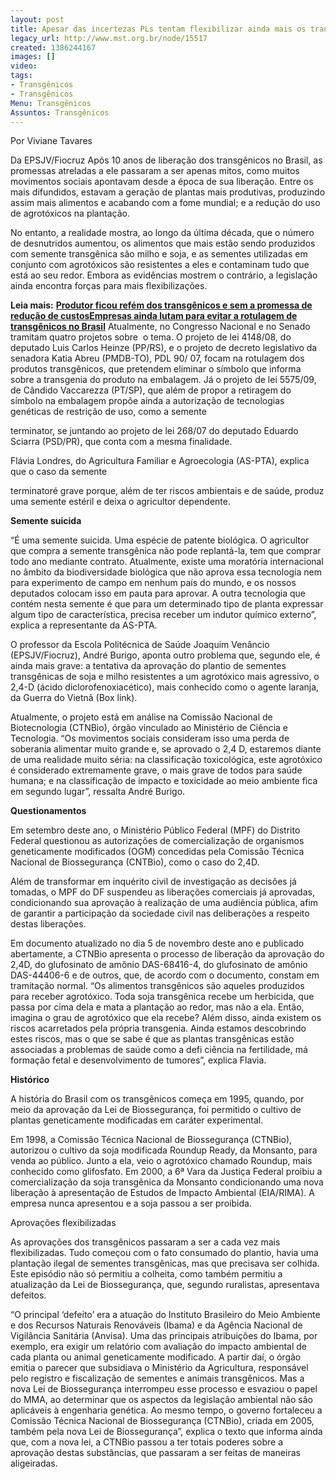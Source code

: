 ```yaml
---
layout: post
title: Apesar das incertezas PLs tentam flexibilizar ainda mais os transgênicos
legacy_url: http://www.mst.org.br/node/15517
created: 1386244167
images: []
video: 
tags:
- Transgênicos
- Transgênicos
Menu: Transgênicos
Assuntos: Transgênicos
---
```



Por Viviane Tavares

Da EPSJV/Fiocruz
Após 10 anos de liberação dos transgênicos no Brasil, as promessas atreladas a ele passaram a ser apenas mitos, como muitos movimentos sociais apontavam desde a época de sua liberação. Entre os mais difundidos, estavam a geração de plantas mais produtivas, produzindo assim mais alimentos e acabando com a fome mundial; e a redução do uso de agrotóxicos na plantação.


No entanto, a realidade mostra, ao longo da última década, que o número de desnutridos aumentou, os alimentos que mais estão sendo produzidos com semente transgênica são milho e soja, e as sementes utilizadas em conjunto com agrotóxicos são resistentes a eles e contaminam tudo que está ao seu redor. Embora as evidências mostrem o contrário, a legislação ainda encontra forças para mais flexibilizações.


**Leia mais:**
[**Produtor ficou refém dos transgênicos e sem a promessa de redução de custos**](http://www.mst.org.br/node/15458)[**Empresas ainda lutam para evitar a rotulagem de transgênicos no Brasil**](http://www.mst.org.br/node/15469)
Atualmente, no Congresso Nacional e no Senado tramitam quatro projetos sobre  o tema. O projeto de lei 4148/08, do deputado Luis Carlos Heinze (PP/RS), e o projeto de decreto legislativo da senadora Katia Abreu (PMDB-TO), PDL 90/ 07, focam na rotulagem dos produtos transgênicos, que pretendem eliminar o símbolo que informa sobre a transgenia do produto na embalagem. Já o projeto de lei 5575/09, de Cândido Vaccarezza (PT/SP), que além de propor a retiragem do símbolo na embalagem propõe ainda a autorização de tecnologias genéticas de restrição de uso, como a semente 

terminator, se juntando ao projeto de lei 268/07 do deputado Eduardo Sciarra (PSD/PR), que conta com a mesma finalidade.


Flávia Londres, do Agricultura Familiar e Agroecologia (AS-PTA), explica que o caso da semente 

terminatoré grave porque, além de ter riscos ambientais e de saúde, produz uma semente estéril e deixa o agricultor dependente.

**Semente suicida**


“É uma semente suicida. Uma espécie de patente biológica. O agricultor que compra a semente transgênica não pode replantá-la, tem que comprar todo ano mediante contrato. Atualmente, existe uma moratória internacional no âmbito da biodiversidade biológica que não aprova essa tecnologia nem para experimento de campo em nenhum país do mundo, e os nossos deputados colocam isso em pauta para aprovar. A outra tecnologia que contém nesta semente é que para um determinado tipo de planta expressar algum tipo de característica, precisa receber um indutor químico externo”, explica a representante da AS-PTA.


O professor da Escola Politécnica de Saúde Joaquim Venâncio (EPSJV/Fiocruz), André Burigo, aponta outro problema que, segundo ele, é ainda mais grave: a tentativa da aprovação do plantio de sementes transgênicas de soja e milho resistentes a um agrotóxico mais agressivo, o 2,4-D (ácido diclorofenoxiacético), mais conhecido como o agente laranja, da Guerra do Vietnã (Box link).


Atualmente, o projeto está em análise na Comissão Nacional de Biotecnologia (CTNBio), órgão vinculado ao Ministério de Ciência e Tecnologia. “Os movimentos sociais consideram isso uma perda de soberania alimentar muito grande e, se aprovado o 2,4 D, estaremos diante de uma realidade muito séria: na classificação toxicológica, este agrotóxico é considerado extremamente grave, o mais grave de todos para saúde humana; e na classificação de impacto e toxicidade ao meio ambiente fica em segundo lugar”, ressalta André Burigo.


**Questionamentos**


Em setembro deste ano, o Ministério Público Federal (MPF) do Distrito Federal questionou as autorizações de comercialização de organismos geneticamente modificados (OGM) concedidas pela Comissão Técnica Nacional de Biossegurança (CNTBio), como o caso do 2,4D.


Além de transformar em inquérito civil de investigação as decisões já tomadas, o MPF do DF suspendeu as liberações comerciais já aprovadas, condicionando sua aprovação à realização de uma audiência pública, afim de garantir a participação da sociedade civil nas deliberações a respeito destas liberações.


Em documento atualizado no dia 5 de novembro deste ano e publicado abertamente, a CTNBio apresenta o processo de liberação da aprovação do 2,4D, do glufosinato de amônio DAS-68416-4, do glufosinato de amônio DAS-44406-6 e de outros, que, de acordo com o documento, constam em tramitação normal. “Os alimentos transgênicos são aqueles produzidos para receber agrotóxico. Toda soja transgênica recebe um herbicida, que passa por cima dela e mata a plantação ao redor, mas não a ela. Então, imagina o grau de agrotóxico que ela recebe? Além disso, ainda existem os riscos acarretados pela própria transgenia. Ainda estamos descobrindo estes riscos, mas o que se sabe é que as plantas transgênicas estão associadas a problemas de saúde como a defi ciência na fertilidade, má formação fetal e desenvolvimento de tumores”, explica Flavia.


**Histórico**


A história do Brasil com os transgênicos começa em 1995, quando, por meio da aprovação da Lei de Biossegurança, foi permitido o cultivo de plantas geneticamente modificadas em caráter experimental.


Em 1998, a Comissão Técnica Nacional de Biossegurança (CTNBio), autorizou o cultivo da soja modificada Roundup Ready, da Monsanto, para venda ao público. Junto a ela, veio o agrotóxico chamado Roundup, mais conhecido como glifosfato. Em 2000, a 6ª Vara da Justiça Federal proibiu a comercialização da soja transgênica da Monsanto condicionando uma nova liberação à apresentação de Estudos de Impacto Ambiental (EIA/RIMA). A empresa nunca apresentou e a soja passou a ser proibida.


Aprovações flexibilizadas


As aprovações dos transgênicos passaram a ser a cada vez mais flexibilizadas. Tudo começou com o fato consumado do plantio, havia uma plantação ilegal de sementes transgênicas, mas que precisava ser colhida. Este episódio não só permitiu a colheita, como também permitiu a atualização da Lei de Biossegurança, que, segundo ruralistas, apresentava defeitos.


“O principal ‘defeito’ era a atuação do Instituto Brasileiro do Meio Ambiente e dos Recursos Naturais Renováveis (Ibama) e da Agência Nacional de Vigilância Sanitária (Anvisa). Uma das principais atribuições do Ibama, por exemplo, era exigir um relatório com avaliação do impacto ambiental de cada planta ou animal geneticamente modificado. A partir daí, o órgão emitia o parecer que subsidiava o Ministério da Agricultura, responsável pelo registro e fiscalização de sementes e animais transgênicos. Mas a nova Lei de Biossegurança interrompeu esse processo e esvaziou o papel do MMA, ao determinar que os aspectos da legislação ambiental não são aplicáveis à engenharia genética. Ao mesmo tempo, o governo fortaleceu a Comissão Técnica Nacional de Biossegurança (CTNBio), criada em 2005, também pela nova Lei de Biossegurança”, explica o texto que informa ainda que, com a nova lei, a CTNBio passou a ter totais poderes sobre a aprovação destas substâncias, que passaram a ser feitas de maneiras aligeiradas.
 
